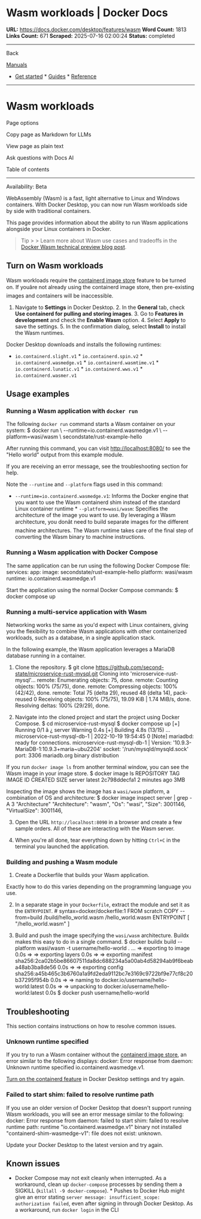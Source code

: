 # Wasm workloads | Docker Docs

**URL:** https://docs.docker.com/desktop/features/wasm
**Word Count:** 1813
**Links Count:** 671
**Scraped:** 2025-07-16 02:00:24
**Status:** completed

---

Back

[Manuals](https://docs.docker.com/manuals/)

  * [Get started](https://docs.docker.com/get-started/)   * [Guides](https://docs.docker.com/guides/)   * [Reference](https://docs.docker.com/reference/)

* * *

# Wasm workloads

Page options

Copy page as Markdown for LLMs

View page as plain text

Ask questions with Docs AI

Table of contents

* * *

Availability: Beta 

WebAssembly \(Wasm\) is a fast, light alternative to Linux and Windows containers. With Docker Desktop, you can now run Wasm workloads side by side with traditional containers.

This page provides information about the ability to run Wasm applications alongside your Linux containers in Docker.

> Tip >  > Learn more about Wasm use cases and tradeoffs in the [Docker Wasm technical preview blog post](https://www.docker.com/blog/docker-wasm-technical-preview/).

## Turn on Wasm workloads

Wasm workloads require the [containerd image store](https://docs.docker.com/desktop/features/containerd/) feature to be turned on. If youâre not already using the containerd image store, then pre-existing images and containers will be inaccessible.

  1. Navigate to **Settings** in Docker Desktop.   2. In the **General** tab, check **Use containerd for pulling and storing images**.   3. Go to **Features in development** and check the **Enable Wasm** option.   4. Select **Apply** to save the settings.   5. In the confirmation dialog, select **Install** to install the Wasm runtimes.

Docker Desktop downloads and installs the following runtimes:

  * `io.containerd.slight.v1`   * `io.containerd.spin.v2`   * `io.containerd.wasmedge.v1`   * `io.containerd.wasmtime.v1`   * `io.containerd.lunatic.v1`   * `io.containerd.wws.v1`   * `io.containerd.wasmer.v1`

## Usage examples

### Running a Wasm application with `docker run`

The following `docker run` command starts a Wasm container on your system:               $ docker run \       --runtime=io.containerd.wasmedge.v1 \       --platform=wasi/wasm \       secondstate/rust-example-hello     

After running this command, you can visit <http://localhost:8080/> to see the "Hello world" output from this example module.

If you are receiving an error message, see the troubleshooting section for help.

Note the `--runtime` and `--platform` flags used in this command:

  * `--runtime=io.containerd.wasmedge.v1`: Informs the Docker engine that you want to use the Wasm containerd shim instead of the standard Linux container runtime   * `--platform=wasi/wasm`: Specifies the architecture of the image you want to use. By leveraging a Wasm architecture, you donât need to build separate images for the different machine architectures. The Wasm runtime takes care of the final step of converting the Wasm binary to machine instructions.

### Running a Wasm application with Docker Compose

The same application can be run using the following Docker Compose file:               services:       app:         image: secondstate/rust-example-hello         platform: wasi/wasm         runtime: io.containerd.wasmedge.v1

Start the application using the normal Docker Compose commands:               $ docker compose up     

### Running a multi-service application with Wasm

Networking works the same as you'd expect with Linux containers, giving you the flexibility to combine Wasm applications with other containerized workloads, such as a database, in a single application stack.

In the following example, the Wasm application leverages a MariaDB database running in a container.

  1. Clone the repository.                    $ git clone https://github.com/second-state/microservice-rust-mysql.git          Cloning into 'microservice-rust-mysql'...          remote: Enumerating objects: 75, done.          remote: Counting objects: 100% (75/75), done.          remote: Compressing objects: 100% (42/42), done.          remote: Total 75 (delta 29), reused 48 (delta 14), pack-reused 0          Receiving objects: 100% (75/75), 19.09 KiB | 1.74 MiB/s, done.          Resolving deltas: 100% (29/29), done.          

  2. Navigate into the cloned project and start the project using Docker Compose.                    $ cd microservice-rust-mysql          $ docker compose up          [+] Running 0/1          â ¿ server Warning                                                                                                  0.4s          [+] Building 4.8s (13/15)          ...          microservice-rust-mysql-db-1      | 2022-10-19 19:54:45 0 [Note] mariadbd: ready for connections.          microservice-rust-mysql-db-1      | Version: '10.9.3-MariaDB-1:10.9.3+maria~ubu2204'  socket: '/run/mysqld/mysqld.sock'  port: 3306  mariadb.org binary distribution          

If you run `docker image ls` from another terminal window, you can see the Wasm image in your image store.                    $ docker image ls          REPOSITORY   TAG       IMAGE ID       CREATED         SIZE          server       latest    2c798ddecfa1   2 minutes ago   3MB          

Inspecting the image shows the image has a `wasi/wasm` platform, a combination of OS and architecture:                    $ docker image inspect server | grep -A 3 "Architecture"                  "Architecture": "wasm",                  "Os": "wasi",                  "Size": 3001146,                  "VirtualSize": 3001146,          

  3. Open the URL `http://localhost:8090` in a browser and create a few sample orders. All of these are interacting with the Wasm server.

  4. When you're all done, tear everything down by hitting `Ctrl+C` in the terminal you launched the application.

### Building and pushing a Wasm module

  1. Create a Dockerfile that builds your Wasm application.

Exactly how to do this varies depending on the programming language you use.

  2. In a separate stage in your `Dockerfile`, extract the module and set it as the `ENTRYPOINT`.                    # syntax=docker/dockerfile:1          FROM scratch          COPY --from=build /build/hello_world.wasm /hello_world.wasm          ENTRYPOINT [ "/hello_world.wasm" ]

  3. Build and push the image specifying the `wasi/wasm` architecture. Buildx makes this easy to do in a single command.                    $ docker buildx build --platform wasi/wasm -t username/hello-world .          ...          => exporting to image                                                                             0.0s          => => exporting layers                                                                            0.0s          => => exporting manifest sha256:2ca02b5be86607511da8dc688234a5a00ab4d58294ab9f6beaba48ab3ba8de56  0.0s          => => exporting config sha256:a45b465c3b6760a1a9fd2eda9112bc7e3169c9722bf9e77cf8c20b37295f954b    0.0s          => => naming to docker.io/username/hello-world:latest                                            0.0s          => => unpacking to docker.io/username/hello-world:latest                                         0.0s          $ docker push username/hello-world          

## Troubleshooting

This section contains instructions on how to resolve common issues.

### Unknown runtime specified

If you try to run a Wasm container without the [containerd image store](https://docs.docker.com/desktop/features/containerd/), an error similar to the following displays:               docker: Error response from daemon: Unknown runtime specified io.containerd.wasmedge.v1.

[Turn on the containerd feature](https://docs.docker.com/desktop/features/containerd/#enable-the-containerd-image-store) in Docker Desktop settings and try again.

### Failed to start shim: failed to resolve runtime path

If you use an older version of Docker Desktop that doesn't support running Wasm workloads, you will see an error message similar to the following:               docker: Error response from daemon: failed to start shim: failed to resolve runtime path: runtime "io.containerd.wasmedge.v1" binary not installed "containerd-shim-wasmedge-v1": file does not exist: unknown.

Update your Docker Desktop to the latest version and try again.

## Known issues

  * Docker Compose may not exit cleanly when interrupted. As a workaround, clean up `docker-compose` processes by sending them a SIGKILL \(`killall -9 docker-compose`\).   * Pushes to Docker Hub might give an error stating `server message: insufficient_scope: authorization failed`, even after signing in through Docker Desktop. As a workaround, run `docker login` in the CLI